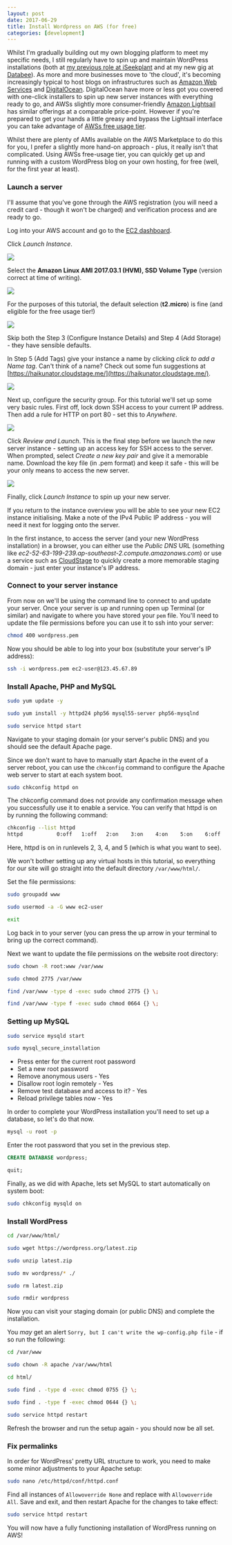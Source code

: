 ```yaml
---
layout: post
date: 2017-06-29
title: Install Wordpress on AWS (for free)
categories: [development]
---
```


Whilst I'm gradually building out my own blogging platform to meet my specific needs, I still regularly have to spin up and maintain WordPress installations (both at [my previous role at iSeekplant](https://www.iseekplant.com.au/blog) and at my new gig at [Databee](https://databee.com.au)).  As more and more businesses move to 'the cloud', it's becoming increasingly typical to host blogs on infrastructures such as [Amazon Web Services](https://aws.amazon.com) and [DigitalOcean](https://www.digitalocean.com/).  DigitalOcean have more or less got you covered with one-click installers to spin up new server instances with everything ready to go, and AWSs slightly more consumer-friendly [Amazon Lightsail](https://amazonlightsail.com/) has similar offerings at a comparable price-point.  However if you're prepared to get your hands a little greasy and bypass the Lightsail interface you can take advantage of [AWSs free usage tier](https://aws.amazon.com/free/).

Whilst there are plenty of AMIs available on the AWS Marketplace to do this for you, I prefer a slightly more hand-on approach - plus, it really isn't that complicated.  Using AWSs free-usage tier, you can quickly get up and running with a custom WordPress blog on your own hosting, for free (well, for the first year at least).

### Launch a server

I'll assume that you've gone through the AWS registration (you will need a credit card - though it won't be charged) and verification process and are ready to go.

Log into your AWS account and go to the [EC2 dashboard](https://ap-southeast-2.console.aws.amazon.com/ec2/v2/home?region=ap-southeast-2#).

Click _Launch Instance_.

![](/assets/img/aws/wordpress/1.png)

Select the **Amazon Linux AMI 2017.03.1 (HVM), SSD Volume Type** (version correct at time of writing).

![](/assets/img/aws/wordpress/2.png)

For the purposes of this tutorial, the default selection (**t2.micro**) is fine (and eligible for the free usage tier!)

![](/assets/img/aws/wordpress/3.png)

Skip both the Step 3 (Configure Instance Details) and Step 4 (Add Storage) - they have sensible defaults.

In Step 5 (Add Tags) give your instance a name by clicking _click to add a Name tag_. Can't think of a name? Check out some fun suggestions at [https://haikunator.cloudstage.me/](https://haikunator.cloudstage.me/).

![](/assets/img/aws/wordpress/4.png)

Next up, configure the security group.  For this tutorial we'll set up some very basic rules.  First off, lock down SSH access to your current IP address.  Then add a rule for HTTP on port 80 - set this to _Anywhere_.

![](/assets/img/aws/wordpress/5.png)

Click _Review and Launch_.  This is the final step before we launch the new server instance - setting up an access key for SSH access to the server.  When prompted, select _Create a new key pair_ and give it a memorable name.  Download the key file (in .pem format) and keep it safe - this will be your only means to access the new server.

![](/assets/img/aws/wordpress/6.png)

Finally, click _Launch Instance_ to spin up your new server.

If you return to the instance overview you will be able to see your new EC2 instance initialising.  Make a note of the IPv4 Public IP address - you will need it next for logging onto the server.

In the first instance, to access the server (and your new WordPress installation) in a browser, you can either use the _Public DNS_ URL (something like _ec2-52-63-199-239.ap-southeast-2.compute.amazonaws.com_) or use a service such as [CloudStage](/cloudstage) to quickly create a more memorable staging domain - just enter your instance's IP address.

### Connect to your server instance

From now on we'll be using the command line to connect to and update your server.  Once your server is up and running open up Terminal (or similar) and navigate to where you have stored your `pem` file.  You'll need to update the file permissions before you can use it to ssh into your server:

```bash
chmod 400 wordpress.pem
```

Now you should be able to log into your box (substitute your server's IP address):

```bash
ssh -i wordpress.pem ec2-user@123.45.67.89
```

### Install Apache, PHP and MySQL

```bash
sudo yum update -y
```
```bash
sudo yum install -y httpd24 php56 mysql55-server php56-mysqlnd
```
```bash
sudo service httpd start
```

Navigate to your staging domain (or your server's public DNS) and you should see the default Apache page.

Since we don't want to have to manually start Apache in the event of a server reboot, you can use the `chkconfig` command to configure the Apache web server to start at each system boot.

```bash
sudo chkconfig httpd on
```

The chkconfig command does not provide any confirmation message when you successfully use it to enable a service. You can verify that httpd is on by running the following command:

```bash
chkconfig --list httpd
httpd           0:off   1:off   2:on    3:on    4:on    5:on    6:off
```

Here, httpd is on in runlevels 2, 3, 4, and 5 (which is what you want to see).

We won't bother setting up any virtual hosts in this tutorial, so everything for our site will go straight into the default directory `/var/www/html/`.

Set the file permissions:

```bash
sudo groupadd www
```
```bash
sudo usermod -a -G www ec2-user
```
```bash
exit
```
Log back in to your server (you can press the up arrow in your terminal to bring up the correct command).

Next we want to update the file permissions on the website root directory:

```bash
sudo chown -R root:www /var/www
```
```bash
sudo chmod 2775 /var/www
```
```bash
find /var/www -type d -exec sudo chmod 2775 {} \;
```
```bash
find /var/www -type f -exec sudo chmod 0664 {} \;
```

### Setting up MySQL

```bash
sudo service mysqld start
```
```bash
sudo mysql_secure_installation
```

* Press enter for the current root password
* Set a new root password
* Remove anonymous users - Yes
* Disallow root login remotely - Yes
* Remove test database and access to it? - Yes
* Reload privilege tables now - Yes

In order to complete your WordPress installation you'll need to set up a database, so let's do that now.

```bash
mysql -u root -p
```

Enter the root password that you set in the previous step.

```sql
CREATE DATABASE wordpress;
```
```sql
quit;
```

Finally, as we did with Apache, lets set MySQL to start automatically on system boot:

```bash
sudo chkconfig mysqld on
```

### Install WordPress

```bash
cd /var/www/html/
```
```bash
sudo wget https://wordpress.org/latest.zip
```
```bash
sudo unzip latest.zip
```
```bash
sudo mv wordpress/* ./
```
```bash
sudo rm latest.zip
```
```bash
sudo rmdir wordpress
```

Now you can visit your staging domain (or public DNS) and complete the installation.

You _may_ get an alert `Sorry, but I can't write the wp-config.php file` - if so run the following:

```bash
cd /var/www
```
```bash
sudo chown -R apache /var/www/html
```
```bash
cd html/
```
```bash
sudo find . -type d -exec chmod 0755 {} \;
```
```bash
sudo find . -type f -exec chmod 0644 {} \;
```
```bash
sudo service httpd restart
```

Refresh the browser and run the setup again - you should now be all set.

### Fix permalinks

In order for WordPress' pretty URL structure to work, you need to make some minor adjustments to your Apache setup:

```bash
sudo nano /etc/httpd/conf/httpd.conf
```

Find all instances of `Allowoverride None` and replace with `Allowoverride All`.  Save and exit, and then restart Apache for the changes to take effect:

```bash
sudo service httpd restart
```

You will now have a fully functioning installation of WordPress running on AWS!
